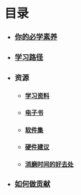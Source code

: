 # 目录

- ### [你的必学素养](./must-learn.md)
- ### [学习路径](./learning-route.md)
- ### 资源
    - #### [学习资料](./resource.md)
    - #### [电子书](./ebooks.md)
    - #### [软件集](./software.md)
    - #### [硬件建议](./hardware.md)
    - #### [消磨时间的好去处](./entertainments.md)
- ### [如何做贡献](./how-to-contribute.md)